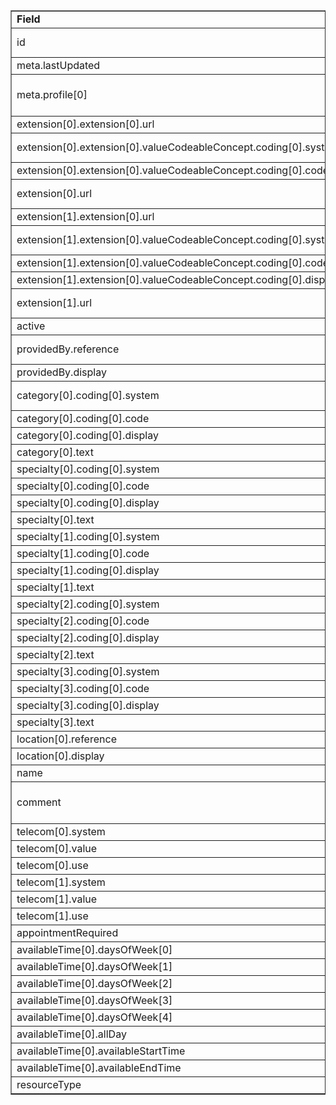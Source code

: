 <table border="1"><tr><td><b>Field</b></td><td><b>Value</b></td></tr>
<tr><td>id</td><td>
"pharmacy-healthcareservice-6e4c8dc8f8cdb107f6ae996b7"
</td></tr>
<tr><td>meta.lastUpdated</td><td>
"2020-08-17T10:03:10Z"
</td></tr>
<tr><td>meta.profile[0]</td><td>"http://hl7.org/fhir/us/davinci-pdex-plan-net/StructureDefinition/plannet-HealthcareService"</td></tr>
<tr><td>extension[0].extension[0].url</td><td>
"acceptingPatients"
</td></tr>
<tr><td>extension[0].extension[0].valueCodeableConcept.coding[0].system</td><td>
"http://hl7.org/fhir/us/davinci-pdex-plan-net/CodeSystem/AcceptingPatientsCS"
</td></tr>
<tr><td>extension[0].extension[0].valueCodeableConcept.coding[0].code</td><td>
#yes
</td></tr>
<tr><td>extension[0].url</td><td>
"http://hl7.org/fhir/us/davinci-pdex-plan-net/StructureDefinition/newpatients"
</td></tr>
<tr><td>extension[1].extension[0].url</td><td>
"type"
</td></tr>
<tr><td>extension[1].extension[0].valueCodeableConcept.coding[0].system</td><td>
"http://hl7.org/fhir/us/davinci-pdex-plan-net/CodeSystem/DeliveryMethodCS"
</td></tr>
<tr><td>extension[1].extension[0].valueCodeableConcept.coding[0].code</td><td>
#physical
</td></tr>
<tr><td>extension[1].extension[0].valueCodeableConcept.coding[0].display</td><td>
"Physical"
</td></tr>
<tr><td>extension[1].url</td><td>
"http://hl7.org/fhir/us/davinci-pdex-plan-net/StructureDefinition/delivery-method"
</td></tr>
<tr><td>active</td><td>
"true"
</td></tr>
<tr><td>providedBy.reference</td><td>
"Organization/plannet-organization-6e4c8dc8f8cdb107f6ae996b7"
</td></tr>
<tr><td>providedBy.display</td><td>
"DELLA PIETRA"
</td></tr>
<tr><td>category[0].coding[0].system</td><td>
"http://hl7.org/fhir/us/davinci-pdex-plan-net/CodeSystem/HealthcareServiceCategoryCS"
</td></tr>
<tr><td>category[0].coding[0].code</td><td>
#Pharmacy
</td></tr>
<tr><td>category[0].coding[0].display</td><td>
"Pharmacy"
</td></tr>
<tr><td>category[0].text</td><td>
"Pharmacy"
</td></tr>
<tr><td>specialty[0].coding[0].system</td><td>
"http://nucc.org/provider-taxonomy"
</td></tr>
<tr><td>specialty[0].coding[0].code</td><td>
#333600000X
</td></tr>
<tr><td>specialty[0].coding[0].display</td><td>
"Pharmacy"
</td></tr>
<tr><td>specialty[0].text</td><td>
"Pharmacy"
</td></tr>
<tr><td>specialty[1].coding[0].system</td><td>
"http://nucc.org/provider-taxonomy"
</td></tr>
<tr><td>specialty[1].coding[0].code</td><td>
#3336C0002X
</td></tr>
<tr><td>specialty[1].coding[0].display</td><td>
"Clinic Pharmacy"
</td></tr>
<tr><td>specialty[1].text</td><td>
"Clinic Pharmacy"
</td></tr>
<tr><td>specialty[2].coding[0].system</td><td>
"http://nucc.org/provider-taxonomy"
</td></tr>
<tr><td>specialty[2].coding[0].code</td><td>
#3336C0003X
</td></tr>
<tr><td>specialty[2].coding[0].display</td><td>
"Community/Retail Pharmacy"
</td></tr>
<tr><td>specialty[2].text</td><td>
"Community/Retail Pharmacy"
</td></tr>
<tr><td>specialty[3].coding[0].system</td><td>
"http://nucc.org/provider-taxonomy"
</td></tr>
<tr><td>specialty[3].coding[0].code</td><td>
#3336M0003X
</td></tr>
<tr><td>specialty[3].coding[0].display</td><td>
"Managed Care Organization Pharmacy"
</td></tr>
<tr><td>specialty[3].text</td><td>
"Managed Care Organization Pharmacy"
</td></tr>
<tr><td>location[0].reference</td><td>
"Location/plannet-location-PCY-0006690"
</td></tr>
<tr><td>location[0].display</td><td>
"DELLA PIETRA PHARMACY"
</td></tr>
<tr><td>name</td><td>
"DELLA PIETRA"
</td></tr>
<tr><td>comment</td><td>
"Pharmacy; Clinic Pharmacy; Community/Retail Pharmacy; Managed Care Organization Pharmacy"
</td></tr>
<tr><td>telecom[0].system</td><td>
"phone"
</td></tr>
<tr><td>telecom[0].value</td><td>
581-994-9407 x69253
</td></tr>
<tr><td>telecom[0].use</td><td>
"work"
</td></tr>
<tr><td>telecom[1].system</td><td>
"fax"
</td></tr>
<tr><td>telecom[1].value</td><td>
1-139-630-9394 x2588
</td></tr>
<tr><td>telecom[1].use</td><td>
"work"
</td></tr>
<tr><td>appointmentRequired</td><td>
"true"
</td></tr>
<tr><td>availableTime[0].daysOfWeek[0]</td><td>"mon"</td></tr>
<tr><td>availableTime[0].daysOfWeek[1]</td><td>"tue"</td></tr>
<tr><td>availableTime[0].daysOfWeek[2]</td><td>"wed"</td></tr>
<tr><td>availableTime[0].daysOfWeek[3]</td><td>"thu"</td></tr>
<tr><td>availableTime[0].daysOfWeek[4]</td><td>"fri"</td></tr>
<tr><td>availableTime[0].allDay</td><td>
"false"
</td></tr>
<tr><td>availableTime[0].availableStartTime</td><td>
"08:00:00"
</td></tr>
<tr><td>availableTime[0].availableEndTime</td><td>
"18:00:00"
</td></tr>
<tr><td>resourceType</td><td>
"HealthcareService"
</td></tr>
</table>
